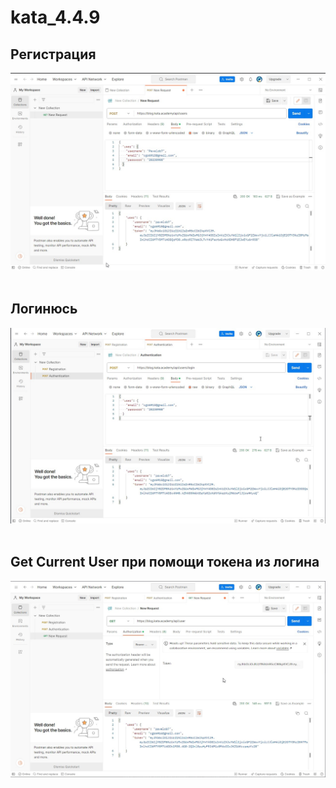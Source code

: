 # kata_4.4.9
## Регистрация
<img src="https://github.com/Pavelob7/kata_4.4.9/blob/main/Скриншот1.jpg"/>&nbsp;
## Логинюсь
<img src="https://github.com/Pavelob7/kata_4.4.9/blob/main/Скриншот2.jpg"/>&nbsp;
## Get Current User при помощи токена из логина
<img src="https://github.com/Pavelob7/kata_4.4.9/blob/main/Скриншот3.jpg"/>&nbsp;
